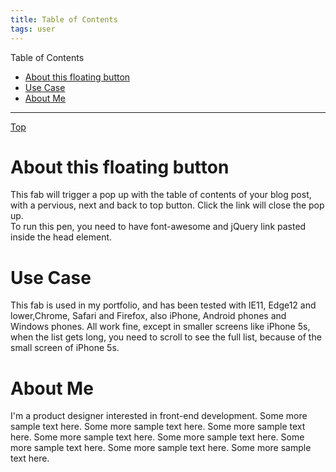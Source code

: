```yaml
---
title: Table of Contents
tags: user
---
```


<link rel="stylesheet" href="/assets/css/tablecon.css">
<script src="/assets/js/tablecont.js"/></script>

<!--font awesome-->
<script defer src="https://use.fontawesome.com/releases/v5.0.9/js/all.js" integrity="sha384-8iPTk2s/jMVj81dnzb/iFR2sdA7u06vHJyyLlAd4snFpCl/SnyUjRrbdJsw1pGIl" crossorigin="anonymous"></script>
<!--jQuery-->
<script src="https://ajax.googleapis.com/ajax/libs/jquery/3.3.1/jquery.min.js"></script>

<!--FAB for table of contents-->
<div id="content" class="hide">
<p>Table of Contents</p>
<ul>
<li><a href="#1">About this floating button</a></li>
<li><a href="#2">Use Case</a></li>
<li><a href="#3">About Me</a></li>
</ul>
<hr/>
<div id="float-nav">
<a href="#">Top <i class="fas fa-arrow-up"></i></a>
</div>
</div>
<div>
<a id="float">
<div><i id="toggle" class="fas fa-list-ul my-float"></i></div>
</a>
</div>
<div id="wrapper">
<h1 id="1">About this floating button</h1>
This fab will trigger a pop up with the table of contents of your blog post, with a pervious, next and back to top button. Click the link will close the pop up.<br>To run this pen, you need to have font-awesome and jQuery link pasted inside the head element.
<h1 id="2">Use Case</h1>
This fab is used in my portfolio, and has been tested with IE11, Edge12 and lower,Chrome, Safari and Firefox, also iPhone, Android phones and Windows phones. All work fine, except in smaller screens like iPhone 5s, when the list gets long, you need to scroll to see the full list, because of the small screen of iPhone 5s.
<h1 id="3">About Me</h1>
I'm a product designer interested in front-end development.
Some more sample text here. Some more sample text here. Some more sample text here. Some more sample text here. Some more sample text here. Some more sample text here. Some more sample text here. Some more sample text here.
</div>
